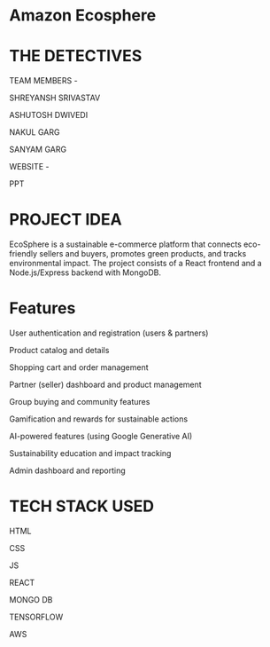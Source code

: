 # Amazon Ecosphere

# THE DETECTIVES
TEAM MEMBERS -

SHREYANSH SRIVASTAV

ASHUTOSH DWIVEDI

NAKUL GARG

SANYAM GARG

WEBSITE - 

PPT
# PROJECT IDEA
EcoSphere is a sustainable e-commerce platform that connects eco-friendly sellers and buyers, promotes green products, and tracks environmental impact. The project consists of a React frontend and a Node.js/Express backend with MongoDB.

# Features
User authentication and registration (users & partners)


Product catalog and details

Shopping cart and order management

Partner (seller) dashboard and product management

Group buying and community features

Gamification and rewards for sustainable actions

AI-powered features (using Google Generative AI)

Sustainability education and impact tracking

Admin dashboard and reporting

# TECH STACK USED
HTML

CSS 

JS

REACT

MONGO DB

TENSORFLOW

AWS
